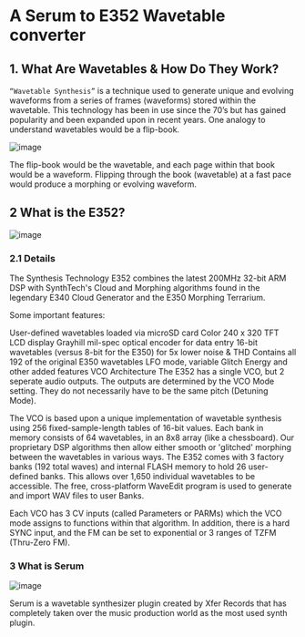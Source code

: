 #  A Serum to E352 Wavetable converter


## 1. What Are Wavetables & How Do They Work?


`“Wavetable Synthesis”` is a technique used to generate unique and evolving waveforms from a series of frames (waveforms) stored within the wavetable. 
This technology has been in use since the 70’s but has gained popularity and been expanded upon in recent years. 
One analogy to understand wavetables would be a flip-book. 

![image](https://gravitascreate.com/wp-content/uploads/2021/01/flipbook-gif.gif)

The flip-book would be the wavetable, and each page within that book would be a waveform. 
Flipping through the book (wavetable) at a fast pace would produce a morphing or evolving waveform.




## 2 What is the E352?


![image](https://user-images.githubusercontent.com/3820011/210415586-1f957da1-4702-4733-96d9-438fef5e729f.png)


### 2.1 Details

The Synthesis Technology E352 combines the latest 200MHz 32-bit ARM DSP with SynthTech's Cloud and Morphing algorithms 
found in the legendary E340 Cloud Generator and the E350 Morphing Terrarium.



Some important features:

User-defined wavetables loaded via microSD card
Color 240 x 320 TFT LCD display
Grayhill mil-spec optical encoder for data entry
16-bit wavetables (versus 8-bit for the E350) for 5x lower noise & THD
Contains all 192 of the original E350 wavetables
LFO mode, variable Glitch Energy and other added features
VCO Architecture
The E352 has a single VCO, but 2 seperate audio outputs. The outputs are determined by the VCO Mode setting. They do not necessarily have to be the same pitch (Detuning Mode).

The VCO is based upon a unique implementation of wavetable synthesis using 256 fixed-sample-length tables of 16-bit values. Each bank in memory consists of 64 wavetables, in an 8x8 array (like a chessboard). Our proprietary DSP algorithms then allow either smooth or 'glitched' morphing between the wavetables in various ways. The E352 comes with 3 factory banks (192 total waves) and internal FLASH memory to hold 26 user-defined banks. This allows over 1,650 individual wavetables to be accessible. The free, cross-platform WaveEdit program is used to generate and import WAV files to user Banks.

Each VCO has 3 CV inputs (called Parameters or PARMs) which the VCO mode assigns to functions within that algorithm. In addition, there is a hard SYNC input, and the FM can be set to exponential or 3 ranges of TZFM (Thru-Zero FM).


### 3 What is Serum


![image](https://user-images.githubusercontent.com/3820011/210420174-bdb19ebf-4607-4fe0-b91e-4c28a1e31117.png)


Serum is a wavetable synthesizer plugin created by Xfer Records that has completely taken over the music production world as the most used synth plugin.





